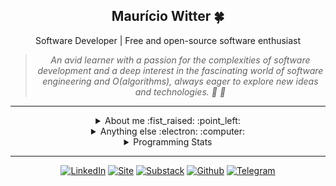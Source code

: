 
  <div align="center">
    <h2> Maurício Witter 🍀 </h2>
    <span> Software Developer | Free and open-source software enthusiast </span>
  </div>

  <div align="center">
    
  </div>
      
  <div align="center">
    <blockquote>
        <i>An avid learner with a passion for the complexities of software development and a deep interest in the fascinating world of software engineering and Ο(algorithms), always eager to explore new ideas and technologies. 🐧 🦀 </i>
    </blockquote>
  </div>

  <hr />

  <details closed align="center">
  <summary>  About me :fist_raised: :point_left: </summary>

  ---

  Hey there!! I am Maurício, aka [**@rwietter**](https://rwietterc.xyz/) :wave:

  I adopt the "**Learn in Public**" philosophy and with that, everything I learn, I share with the community. I love writing about software engineering and technology on my website [rwietter](https://rwietterc.xyz/) and [substack](https://rwietter.substack.com/) 

  I have experience with DevOps, Web Apps and Back-end APIs. My main knowledge in technologies are **Typescript**, **Node**, **Docker**, **React**, **Svelte**. I am also comfortable using **Vue**, **Golang**, and **Java**.

  My main abilities include designing APIs, command-line interface, applying software testing methodologies, API modeling following software design principles, and refactoring code into nice abstractions.

      
  </details>

  <details closed>
    <summary align="center"> Anything else :electron: :computer: </summary>
    <hr />
    <div align="right">
      <img width="230" height="230" align="right" title="A Tux icon" src="https://i.imgur.com/sgOrQYi.png"/>
    </div>
    <p><strong>06/10/2023: </strong> undefined</p>
    <p><strong>OS: </strong> Arch Linux
 ● Kernel v6.5.3
</p>
    <p><strong>Shell: </strong> SH
</p>
    <p><strong>Uptime: </strong> up 1 day, 7 hours, 55 minutes
</p>
    <p><strong>Used Mem: </strong> 9,6Gi
</p>
    <p><strong>Last commit: </strong> main 6 hours ago
</p>

  </details>


  <details closed>
    <summary align="center"> Programming Stats </summary>
    <hr />
    <div align="center">
      <img width="34.5%" alt="used programming languages statistics" src="https://github-readme-stats.vercel.app/api/top-langs/?username=rwietter&langs_count=10&layout=compact&exclude_repo=dotfs,blog-posts,dotfiles-bspwm"/>
      <img width="64.5%" alt="GitHub stats" src="https://github-readme-stats.vercel.app/api/wakatime?username=rwietter&layout=compact&langs_count=8"/>
      <img width="100%" height="100%" alt="GitHub stats" src="https://github-readme-streak-stats.herokuapp.com/?user=rwietter&theme=default&hide_border=false"/>
    </div>

  </details>

  <hr />

  <div align="center">

  [![LinkedIn](https://img.shields.io/badge/linkedin-%230077B5.svg?style=for-the-badge&logo=linkedin&logoColor=white)](https://www.linkedin.com/in/rwietter/)
  [![Site](https://img.shields.io/badge/-Site-000?style=for-the-badge&logo=medium&logoColor=fff)](https://rwietterc.xyz)
  [![Substack](https://img.shields.io/badge/-Substack-fff?style=for-the-badge&logo=substack&logoColor=orange)](https://rwietter.substack.com)
  [![Github](https://img.shields.io/badge/github-%23181717.svg?style=for-the-badge&logo=github&logoColor=white)](https://github.com/rwietter)
  [![Telegram](https://img.shields.io/badge/-Telegram-007ACC?style=for-the-badge&logo=telegram&logoColor=white)](https://telegram.me/rwietter)

  </div>
  